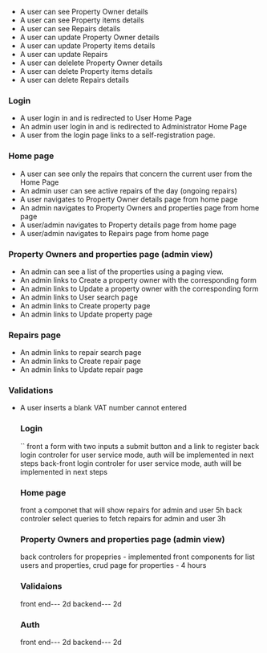 - A user can see Property Owner details
- A user can see Property items details
- A user can see Repairs details
- A user can update Property Owner details
- A user can update Property items details
- A user can update Repairs
- A user can delelete Property Owner details
- A user can delete Property items details
- A user can delete Repairs details

### Login

- A user login in and is redirected to User Home Page
- An admin user login in and is redirected to Administrator Home Page
- A user from the login page links to a self-registration page.

### Home page

- A user can see only the repairs that concern the current user from the Home Page
- An admin user can see active repairs of the day (ongoing repairs)
- A user navigates to Property Owner details page from home page
- An admin navigates to Property Owners and properties page from home page
- A user/admin navigates to Property details page from home page
- A user/admin navigates to Repairs page from home page

### Property Owners and properties page (admin view)

- An admin can see a list of the properties using a paging view.
- An admin links to Create a property owner with the corresponding form
- An admin links to Update a property owner with the corresponding form
- An admin links to User search page
- An admin links to Create property page
- An admin links to Update property page

### Repairs page

- An admin links to repair search page
- An admin links to Create repair page
- An admin links to Update repair page

### Validations

- A user inserts a blank VAT number cannot entered

  ### Login

  `` front a form with two inputs a submit button and a link to register
  back login controler for user service mode, auth will be implemented in next steps
  back-front login controler for user service mode, auth will be implemented in next steps

  ### Home page

  front a componet that will show repairs for admin and user 5h
  back controler select queries to fetch repairs for admin and user 3h

  ### Property Owners and properties page (admin view)

  back controlers for propepries - implemented
  front components for list users and properties, crud page for properties - 4 hours

  ### Validaions

  front end--- 2d
  backend--- 2d

  ### Auth

  front end--- 2d
  backend--- 2d

